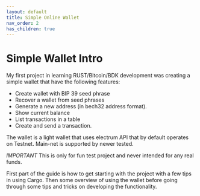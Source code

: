 ```yaml
---
layout: default
title: Simple Online Wallet
nav_order: 2
has_children: true
---
```


# Simple Wallet Intro

My first project in learning RUST/Bitcoin/BDK development was creating a simple wallet
that have the following features:

* Create wallet with BIP 39 seed phrase
* Recover a wallet from seed phrases
* Generate a new address (in bech32 address format).
* Show current balance
* List transactions in a table
* Create and send a transaction.


The wallet is a light wallet that uses electrum API that by default operates on Testnet. Main-net
is supported by newer tested. 

*IMPORTANT* This is only for fun test project and never intended for any real funds.

First part of the guide is how to get starting with the project with a few tips in using Cargo. Then
some overview of using the wallet before going through some tips and tricks on developing the functionality.